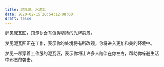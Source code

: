 ```yaml
---
title: 泥瓦匠、水泥工
date: 2020-02-15T20:54:12+08:00
draft: false
---
```


梦见泥瓦匠，预示你会有值得期待的光辉前景。

梦见泥瓦匠正在工作，表示你的处境将有所改观，你将进入更加和美的环境中。

梦见一群穿着工作服的泥瓦匠，表示你将让许多人陪伴在你左右，帮助你躲避生活中邪恶的袭击。

